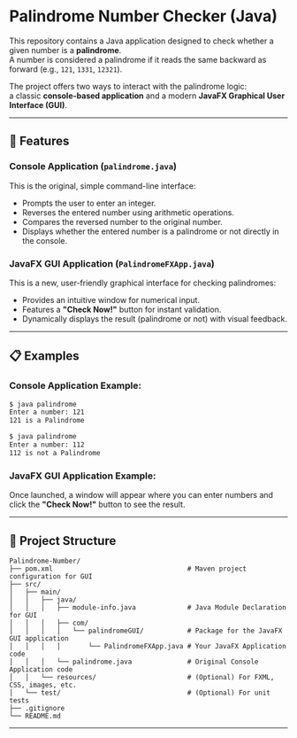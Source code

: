 # Palindrome Number Checker (Java)

This repository contains a Java application designed to check whether a given number is a **palindrome**.  
A number is considered a palindrome if it reads the same backward as forward (e.g., `121`, `1331`, `12321`).

The project offers two ways to interact with the palindrome logic:  
a classic **console-based application** and a modern **JavaFX Graphical User Interface (GUI)**.

---

## 🚀 Features

### Console Application (`palindrome.java`)

This is the original, simple command-line interface:

- Prompts the user to enter an integer.
- Reverses the entered number using arithmetic operations.
- Compares the reversed number to the original number.
- Displays whether the entered number is a palindrome or not directly in the console.

### JavaFX GUI Application (`PalindromeFXApp.java`)

This is a new, user-friendly graphical interface for checking palindromes:

- Provides an intuitive window for numerical input.
- Features a **"Check Now!"** button for instant validation.
- Dynamically displays the result (palindrome or not) with visual feedback.

---

## 📋 Examples

### Console Application Example:

```bash
$ java palindrome
Enter a number: 121
121 is a Palindrome

$ java palindrome
Enter a number: 112
112 is not a Palindrome
```

### JavaFX GUI Application Example:

Once launched, a window will appear where you can enter numbers and click the **"Check Now!"** button to see the result.

---

## 📂 Project Structure

```
Palindrome-Number/
├── pom.xml                                  # Maven project configuration for GUI
├── src/
│   ├── main/
│   │   ├── java/
│   │   │   ├── module-info.java             # Java Module Declaration for GUI
│   │   │   ├── com/
│   │   │   │   └── palindromeGUI/           # Package for the JavaFX GUI application
│   │   │   │       └── PalindromeFXApp.java # Your JavaFX Application code
│   │   │   └── palindrome.java              # Original Console Application code
│   │   └── resources/                       # (Optional) For FXML, CSS, images, etc.
│   └── test/                                # (Optional) For unit tests
├── .gitignore
└── README.md
```

---
